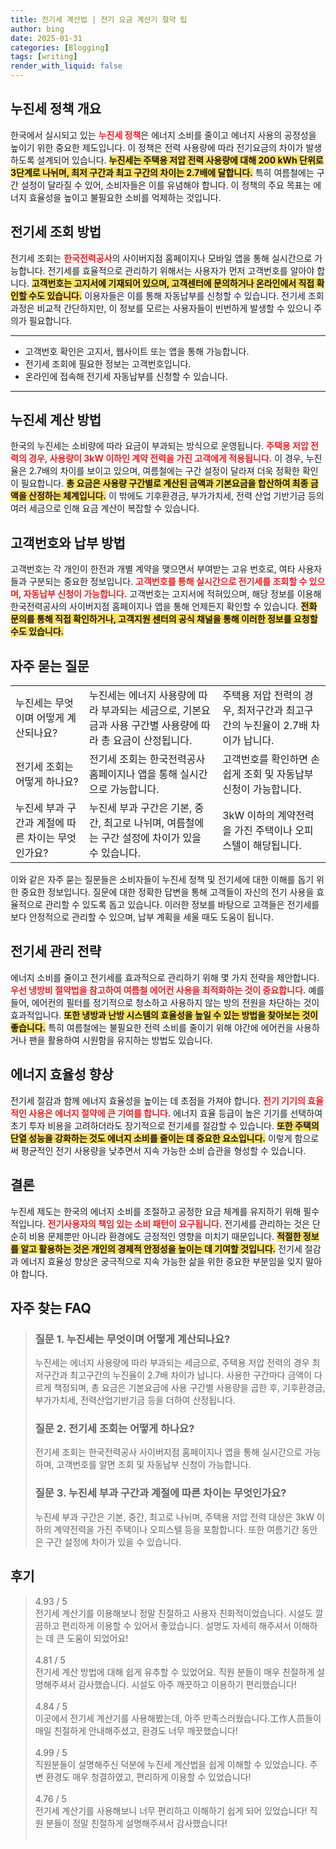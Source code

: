 ```yaml
---
title: 전기세 계산법 | 전기 요금 계산기 절약 팁
author: bing
date: 2025-01-31
categories: [Blogging]
tags: [writing]
render_with_liquid: false
---
```



<h2 id='누진세 정책 개요'>누진세 정책 개요</h2>

<p>한국에서 실시되고 있는 <b><span style="color: #ee2323;">누진세 정책</span></b>은 에너지 소비를 줄이고 에너지 사용의 공정성을 높이기 위한 중요한 제도입니다. 이 정책은 전력 사용량에 따라 전기요금의 차이가 발생하도록 설계되어 있습니다. <b><span style="background-color: #ffe066;">누진세는 주택용 저압 전력 사용량에 대해 200 kWh 단위로 3단계로 나뉘며, 최저 구간과 최고 구간의 차이는 2.7배에 달합니다.</span></b> 특히 여름철에는 구간 설정이 달라질 수 있어, 소비자들은 이를 유념해야 합니다. 이 정책의 주요 목표는 에너지 효율성을 높이고 불필요한 소비를 억제하는 것입니다.</p>

<h2 id='전기세 조회 방법'>전기세 조회 방법</h2>

<p>전기세 조회는 <b><span style="color: #ee2323;">한국전력공사</span></b>의 사이버지점 홈페이지나 모바일 앱을 통해 실시간으로 가능합니다. 전기세를 효율적으로 관리하기 위해서는 사용자가 먼저 고객번호를 알아야 합니다. <b><span style="background-color: #ffe066;">고객번호는 고지서에 기재되어 있으며, 고객센터에 문의하거나 온라인에서 직접 확인할 수도 있습니다.</span></b> 이용자들은 이를 통해 자동납부를 신청할 수 있습니다. 전기세 조회 과정은 비교적 간단하지만, 이 정보를 모르는 사용자들이 빈번하게 발생할 수 있으니 주의가 필요합니다.</p>

<hr />

<ul>
    <li>고객번호 확인은 고지서, 웹사이트 또는 앱을 통해 가능합니다.</li>
    <li>전기세 조회에 필요한 정보는 고객번호입니다.</li>
    <li>온라인에 접속해 전기세 자동납부를 신청할 수 있습니다.</li>
</ul>

<hr />

<h2 id='누진세 계산 방법'>누진세 계산 방법</h2>

<p>한국의 누진세는 소비량에 따라 요금이 부과되는 방식으로 운영됩니다. <b><span style="color: #ee2323;">주택용 저압 전력의 경우, 사용량이 3kW 이하인 계약 전력을 가진 고객에게 적용됩니다.</span></b> 이 경우, 누진율은 2.7배의 차이를 보이고 있으며, 여름철에는 구간 설정이 달라져 더욱 정확한 확인이 필요합니다. <b><span style="background-color: #ffe066;">총 요금은 사용량 구간별로 계산된 금액과 기본요금을 합산하여 최종 금액을 산정하는 체계입니다.</span></b> 이 밖에도 기후환경금, 부가가치세, 전력 산업 기반기금 등의 여러 세금으로 인해 요금 계산이 복잡할 수 있습니다.</p>

<h2 id='고객번호와 납부 방법'>고객번호와 납부 방법</h2>

<p>고객번호는 각 개인이 한전과 개별 계약을 맺으면서 부여받는 고유 번호로, 여타 사용자들과 구분되는 중요한 정보입니다. <b><span style="color: #ee2323;">고객번호를 통해 실시간으로 전기세를 조회할 수 있으며, 자동납부 신청이 가능합니다.</span></b> 고객번호는 고지서에 적혀있으며, 해당 정보를 이용해 한국전력공사의 사이버지점 홈페이지나 앱을 통해 언제든지 확인할 수 있습니다. <b><span style="background-color: #ffe066;">전화 문의를 통해 직접 확인하거나, 고객지원 센터의 공식 채널을 통해 이러한 정보를 요청할 수도 있습니다.</span></b></p>

<h2 id='자주 묻는 질문'>자주 묻는 질문</h2>

<table>
    <tr>
        <td>누진세는 무엇이며 어떻게 계산되나요?</td>
        <td>누진세는 에너지 사용량에 따라 부과되는 세금으로, 기본요금과 사용 구간별 사용량에 따라 총 요금이 산정됩니다.</td>
        <td>주택용 저압 전력의 경우, 최저구간과 최고구간의 누진율이 2.7배 차이가 납니다.</td>
    </tr>
    <tr>
        <td>전기세 조회는 어떻게 하나요?</td>
        <td>전기세 조회는 한국전력공사 홈페이지나 앱을 통해 실시간으로 가능합니다.</td>
        <td>고객번호를 확인하면 손쉽게 조회 및 자동납부 신청이 가능합니다.</td>
    </tr>
    <tr>
        <td>누진세 부과 구간과 계절에 따른 차이는 무엇인가요?</td>
        <td>누진세 부과 구간은 기본, 중간, 최고로 나뉘며, 여름철에는 구간 설정에 차이가 있을 수 있습니다.</td>
        <td>3kW 이하의 계약전력을 가진 주택이나 오피스텔이 해당됩니다.</td>
    </tr>
</table>

<p>이와 같은 자주 묻는 질문들은 소비자들이 누진세 정책 및 전기세에 대한 이해를 돕기 위한 중요한 정보입니다. 질문에 대한 정확한 답변을 통해 고객들이 자신의 전기 사용을 효율적으로 관리할 수 있도록 돕고 있습니다. 이러한 정보를 바탕으로 고객들은 전기세를 보다 안정적으로 관리할 수 있으며, 납부 계획을 세울 때도 도움이 됩니다.</p>

<h2 id='전기세 관리 전략'>전기세 관리 전략</h2>

<p>에너지 소비를 줄이고 전기세를 효과적으로 관리하기 위해 몇 가지 전략을 제안합니다. <b><span style="color: #ee2323;">우선 냉방비 절약법을 참고하여 여름철 에어컨 사용을 최적화하는 것이 중요합니다.</span></b> 예를 들어, 에어컨의 필터를 정기적으로 청소하고 사용하지 않는 방의 전원을 차단하는 것이 효과적입니다. <b><span style="background-color: #ffe066;">또한 냉방과 난방 시스템의 효율성을 높일 수 있는 방법을 찾아보는 것이 좋습니다.</span></b> 특히 여름철에는 불필요한 전력 소비를 줄이기 위해 야간에 에어컨을 사용하거나 팬을 활용하여 시원함을 유지하는 방법도 있습니다.</p>

<h2 id='에너지 효율성 향상'>에너지 효율성 향상</h2>

<p>전기세 절감과 함께 에너지 효율성을 높이는 데 초점을 가져야 합니다. <b><span style="color: #ee2323;">전기 기기의 효율적인 사용은 에너지 절약에 큰 기여를 합니다.</span></b> 에너지 효율 등급이 높은 기기를 선택하여 초기 투자 비용을 고려하더라도 장기적으로 전기세를 절감할 수 있습니다. <b><span style="background-color: #ffe066;">또한 주택의 단열 성능을 강화하는 것도 에너지 소비를 줄이는 데 중요한 요소입니다.</span></b> 이렇게 함으로써 평균적인 전기 사용량을 낮추면서 지속 가능한 소비 습관을 형성할 수 있습니다.</p>

<h2 id='결론'>결론</h2>

<p>누진세 제도는 한국의 에너지 소비를 조절하고 공정한 요금 체계를 유지하기 위해 필수적입니다. <b><span style="color: #ee2323;">전기사용자의 책임 있는 소비 패턴이 요구됩니다.</span></b> 전기세를 관리하는 것은 단순히 비용 문제뿐만 아니라 환경에도 긍정적인 영향을 미치기 때문입니다. <b><span style="background-color: #ffe066;">적절한 정보를 알고 활용하는 것은 개인의 경제적 안정성을 높이는 데 기여할 것입니다.</span></b> 전기세 절감과 에너지 효율성 향상은 궁극적으로 지속 가능한 삶을 위한 중요한 부분임을 잊지 말아야 합니다.</p>


<h2 id='자주_찾는_FAQ'>자주 찾는 FAQ</h2>
<div itemscope="" itemtype="https://schema.org/FAQPage"> 
<blockquote> 
<div itemscope="" itemprop="mainEntity" itemtype="https://schema.org/Question"> 
<h3 itemprop="name">질문 1. 누진세는 무엇이며 어떻게 계산되나요?</h3> 
<div itemscope="" itemprop="acceptedAnswer" itemtype="https://schema.org/Answer"> 
<span itemprop="text"> 
<p>누진세는 에너지 사용량에 따라 부과되는 세금으로, 주택용 저압 전력의 경우 최저구간과 최고구간의 누진율이 2.7배 차이가 납니다. 사용한 구간마다 금액이 다르게 책정되며, 총 요금은 기본요금에 사용 구간별 사용량을 곱한 후, 기후환경금, 부가가치세, 전력산업기반기금 등을 더하여 산정됩니다.</p> 
</span> 
</div> 
</div> 

<div itemscope="" itemprop="mainEntity" itemtype="https://schema.org/Question"> 
<h3 itemprop="name">질문 2. 전기세 조회는 어떻게 하나요?</h3> 
<div itemscope="" itemprop="acceptedAnswer" itemtype="https://schema.org/Answer"> 
<span itemprop="text"> 
<p>전기세 조회는 한국전력공사 사이버지점 홈페이지나 앱을 통해 실시간으로 가능하며, 고객번호를 알면 조회 및 자동납부 신청이 가능합니다.</p> 
</span> 
</div> 
</div> 

<div itemscope="" itemprop="mainEntity" itemtype="https://schema.org/Question"> 
<h3 itemprop="name">질문 3. 누진세 부과 구간과 계절에 따른 차이는 무엇인가요?</h3> 
<div itemscope="" itemprop="acceptedAnswer" itemtype="https://schema.org/Answer"> 
<span itemprop="text"> 
<p>누진세 부과 구간은 기본, 중간, 최고로 나뉘며, 주택용 저압 전력 대상은 3kW 이하의 계약전력을 가진 주택이나 오피스텔 등을 포함합니다. 또한 여름기간 동안은 구간 설정에 차이가 있을 수 있습니다.</p> 
</span> 
</div> 
</div> 
</blockquote> 
</div>
<h2 id='후기'>후기</h2>
<div itemscope itemtype="https://schema.org/Product">
  <blockquote>
  <div itemprop="review" itemscope itemtype="https://schema.org/Review">
      <div itemprop="reviewRating" itemscope itemtype="https://schema.org/Rating"> <span itemprop="ratingValue">4.93</span> / <span itemprop="bestRating">5</span> </div>
      <span itemprop="reviewBody">전기세 계산기를 이용해보니 정말 친절하고 사용자 친화적이었습니다. 시설도 깔끔하고 편리하게 이용할 수 있어서 좋았습니다. 설명도 자세히 해주셔서 이해하는 데 큰 도움이 되었어요!</span>
  </div>
  <br>
  <div itemprop="review" itemscope itemtype="https://schema.org/Review">
      <div itemprop="reviewRating" itemscope itemtype="https://schema.org/Rating"> <span itemprop="ratingValue">4.81</span> / <span itemprop="bestRating">5</span> </div>
      <span itemprop="reviewBody">전기세 계산 방법에 대해 쉽게 유추할 수 있었어요. 직원 분들이 매우 친절하게 설명해주셔서 감사했습니다. 시설도 아주 깨끗하고 이용하기 편리했습니다!</span>
  </div>
  <br>
  <div itemprop="review" itemscope itemtype="https://schema.org/Review">
      <div itemprop="reviewRating" itemscope itemtype="https://schema.org/Rating"> <span itemprop="ratingValue">4.84</span> / <span itemprop="bestRating">5</span> </div>
      <span itemprop="reviewBody">이곳에서 전기세 계산기를 사용해봤는데, 아주 만족스러웠습니다.工作人员들이 매일 친절하게 안내해주셨고, 환경도 너무 깨끗했습니다!</span>
  </div>
  <br>
  <div itemprop="review" itemscope itemtype="https://schema.org/Review">
      <div itemprop="reviewRating" itemscope itemtype="https://schema.org/Rating"> <span itemprop="ratingValue">4.99</span> / <span itemprop="bestRating">5</span> </div>
      <span itemprop="reviewBody">직원분들이 설명해주신 덕분에 누진세 계산법을 쉽게 이해할 수 있었습니다. 주변 환경도 매우 청결하였고, 편리하게 이용할 수 있었습니다!</span>
  </div>
  <br>
  <div itemprop="review" itemscope itemtype="https://schema.org/Review">
      <div itemprop="reviewRating" itemscope itemtype="https://schema.org/Rating"> <span itemprop="ratingValue">4.76</span> / <span itemprop="bestRating">5</span> </div>
      <span itemprop="reviewBody">전기세 계산기를 사용해보니 너무 편리하고 이해하기 쉽게 되어 있었습니다! 직원 분들이 정말 친절하게 설명해주셔서 감사했습니다!</span>
  </div>
  <br>
  </blockquote>
</div>
